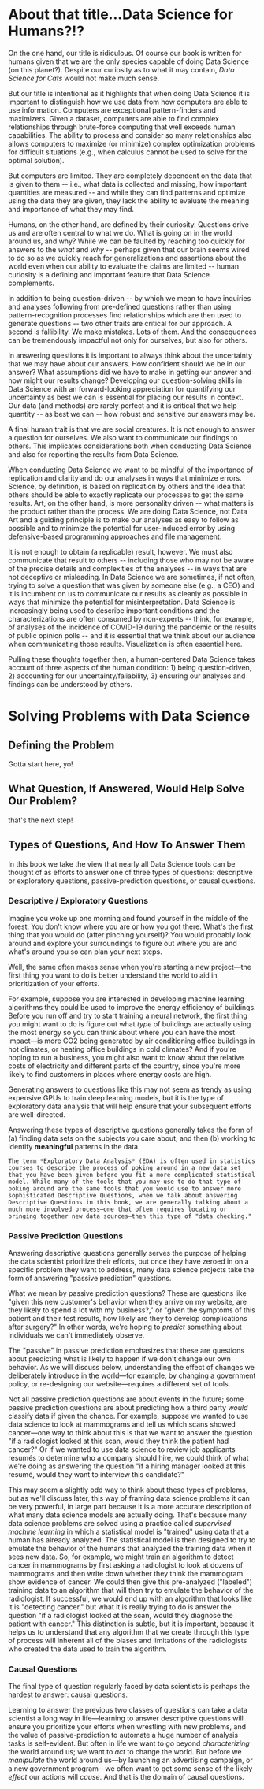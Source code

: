 # About that title...Data Science for Humans?!?

On the one hand, our title is ridiculous.  Of course our book is written for humans given that we are the only species capable of doing Data Science (on this planet?).  Despite our curiosity as to what it may contain, *Data Science for Cats* would not make much sense.

But our title is intentional as it highlights that when doing Data Science it is important to distinguish how we use data from how computers are able to use information.  Computers are exceptional pattern-finders and maximizers.  Given a dataset, computers are able to find complex relationships through brute-force computing that well exceeds human capabilities.  The ability to process and consider so many relationships also allows computers to maximize (or minimize) complex optimization problems for difficult situations (e.g., when calculus cannot be used to solve for the optimal solution).  

But computers are limited.  They are completely dependent on the data that is given to them -- i.e., what data is collected and missing, how important quantities are measured -- and while they can find patterns and optimize using the data they are given, they lack the ability to evaluate the meaning and importance of what they may find.

Humans, on the other hand, are defined by their curiosity.  Questions drive us and are often central to what we do.  What is going on in the world around us, and why?  While we can be faulted by reaching too quickly for answers to the *what* and *why* -- perhaps given that our brain seems wired to do so as we quickly reach for generalizations and assertions about the world even when our ability to evaluate the claims are limited -- human curiosity is a defining and important feature that Data Science complements.

In addition to being question-driven -- by which we mean to have inquiries and analyses following from pre-defined questions rather than using pattern-recognition processes find relationships which are then used to generate questions -- two other traits are critical for our approach.  A second is fallibility.  We make mistakes.  Lots of them.  And the consequences can be tremendously impactful not only for ourselves, but also for others.  

In answering questions it is important to always think about the uncertainty that we may have about our answers.  How confident should we be in our answer?  What assumptions did we have to make in getting our answer and how might our results change?  Developing our question-solving skills in Data Science with an forward-looking appreciation for quantifying our uncertainty as best we can is essential for placing our results in context.  Our data (and methods) are rarely perfect and it is critical that we help quantity -- as best we can -- how robust and sensitive our answers may be.

A final human trait is that we are social creatures.  It is not enough to answer a question for ourselves.  We also want to communicate our findings to others.  This implicates considerations both when conducting Data Science and also for reporting the results from Data Science.

When conducting Data Science we want to be mindful of the importance of replication and clarity and do our analyses in ways that minimize errors.  Science, by definition, is based on replication by others and the idea that others should be able to exactly replicate our processes to get the same results.  Art, on the other hand, is more personality driven -- what matters is the product rather than the process.  We are doing Data Science, not Data Art and a guiding principle is to make our analyses as easy to follow as possible and to minimize the potential for user-induced error by using defensive-based programming approaches and file management.

It is not enough to obtain (a replicable) result, however.  We must also communicate that result to others -- including those who may not be aware of the precise details and complexities of the analyses -- in ways that are not deceptive or misleading.  In Data Science we are sometimes, if not often, trying to solve a question that was given by someone else (e.g., a CEO) and it is incumbent on us to communicate our results as cleanly as possible in ways that minimize the potential for misinterpretation.  Data Science is increasingly being used to describe important conditions and the characterizations are often consumed by non-experts -- think, for example, of analyses of the incidence of COVID-19 during the pandemic or the results of public opinion polls -- and it is essential that we think about our audience when communicating those results.  Visualization is often essential here.

Pulling these thoughts together then, a human-centered Data Science takes account of three aspects of the human condition: 1) being question-driven, 2) accounting for our uncertainty/faliability, 3) ensuring our analyses and findings can be understood by others.     



# Solving Problems with Data Science

## Defining the Problem

Gotta start here, yo!

## What Question, If Answered, Would Help Solve Our Problem?

that's the next step!

## Types of Questions, And How To Answer Them

In this book we take the view that nearly all Data Science tools can be thought of as efforts to answer one of three types of questions: descriptive or exploratory questions, passive-prediction questions, or causal questions. 

### Descriptive / Exploratory Questions

Imagine you woke up one morning and found yourself in the middle of the forest. You don't know where you are or how you got there. What's the first thing that you would do (after pinching yourself)? You would probably look around and explore your surroundings to figure out where you are and what's around you so can plan your next steps.

Well, the same often makes sense when you're starting a new project—the first thing you want to do is better understand the world to aid in prioritization of your efforts.

For example, suppose you are interested in developing machine learning algorithms they could be used to improve the energy efficiency of buildings. Before you run off and try to start training a neural network, the first thing you might want to do is figure out what *type* of buildings are actually using the most energy so you can think about where you can have the most impact—is more CO2 being generated by air conditioning office buildings in hot climates, or heating office buildings in cold climates? And if you're hoping to run a business, you might also want to know about the relative costs of electricity and different parts of the country, since you're more likely to find customers in places where energy costs are high.

Generating answers to questions like this may not seem as trendy as using expensive GPUs to train deep learning models, but it is the type of exploratory data analysis that will help ensure that your subsequent efforts are well-directed.

Answering these types of descriptive questions generally takes the form of (a) finding data sets on the subjects you care about, and then (b) working to identify **meaningful** patterns in the data.

```{note}
The term *Exploratory Data Analysis* (EDA) is often used in statistics courses to describe the process of poking around in a new data set that you have been given before you fit a more complicated statistical model. While many of the tools that you may use to do that type of poking around are the same tools that you would use to answer more sophisticated Descriptive Questions, when we talk about answering Descriptive Questions in this book, we are generally talking about a much more involved process—one that often requires locating or bringing together new data sources—then this type of "data checking."
```

### Passive Prediction Questions

Answering descriptive questions generally serves the purpose of helping the data scientist prioritize their efforts, but once they have zeroed in on a specific problem they want to address, many data science projects take the form of answering "passive prediction" questions.

What we mean by passive prediction questions? These are questions like "given this new customer's behavior when they arrive on my website, are they likely to spend a lot with my business?," or "given the symptoms of this patient and their test results, how likely are they to develop complications after surgery?" In other words, we're hoping to *predict* something about individuals we can't immediately observe. 

The "passive" in passive prediction emphasizes that these are questions about predicting what is likely to happen if we don't change our own behavior. As we will discuss below, understanding the effect of changes we deliberately introduce in the world—for example, by changing a government policy, or re-designing our website—requires a different set of tools. 

Not all passive prediction questions are about events in the future; some passive prediction questions are about predicting how a third party *would* classify data if given the chance. For example, suppose we wanted to use data science to look at mammograms and tell us which scans showed cancer—one way to think about this is that we want to answer the question "if a radiologist looked at this scan, would they think the patient had cancer?" Or if we wanted to use data science to review job applicants resumés to determine who a company should hire, we could think of what we're doing as answering the question "if a hiring manager looked at this resumé, would they want to interview this candidate?" 

This may seem a slightly odd way to think about these types of problems, but as we'll discuss later, this way of framing data science problems it can be very powerful, in large part because it is a more accurate description of what many data science models are actually doing. That's because many data science problems are solved using a practice called *supervised machine learning* in which a statistical model is "trained" using data that a human has already analyzed. The statistical model is then designed to try to emulate the behavior of the humans that analyzed the training data when it sees new data. So, for example, we might train an algorithm to detect cancer in mammograms by first asking a radiologist to look at dozens of mammograms and then write down whether they think the mammogram show evidence of cancer. We could then give this pre-analyzed ("labeled") training data to an algorithm that will then try to emulate the behavior of the radiologist. If successful, we would end up with an algorithm that looks like it is "detecting cancer," but what it is really trying to do is answer the question "if a radiologist looked at the scan, would they diagnose the patient with cancer." This distinction is subtle, but it is important, because it helps us to understand that any algorithm that we create through this type of process will inherent all of the biases and limitations of the radiologists who created the data used to train the algorithm.

### Causal Questions

The final type of question regularly faced by data scientists is perhaps the hardest to answer: causal questions. 

Learning to answer the previous two classes of questions can take a data scientist a long way in life—learning to answer descriptive questions will ensure you prioritize your efforts when wrestling with new problems, and the value of passive-prediction to automate a huge number of analysis tasks is self-evident. But often in life we want to go beyond *characterizing* the world around us; we want to *act* to change the world. But before we *manipulate* the world around us—by launching an advertising campaign, or a new government program—we often want to get some sense of the likely *effect* our actions will *cause*. And that is the domain of causal questions.

